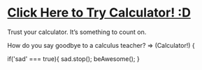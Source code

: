 # [Click Here to Try Calculator! :D](https://calvinjamesheath.github.io/CalculatorFCC/)
Trust your calculator. It’s something to count on.

How do you say goodbye to a calculus teacher? => (Calculator!) {

if('sad' === true){
sad.stop();
beAwesome();
}
